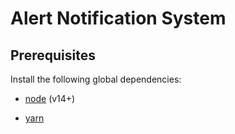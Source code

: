 # Alert Notification System

## Prerequisites

Install the following global dependencies:

* [node](https://nodejs.org/en/download/) (v14+)

* [yarn](https://classic.yarnpkg.com/lang/en/docs/install/)

